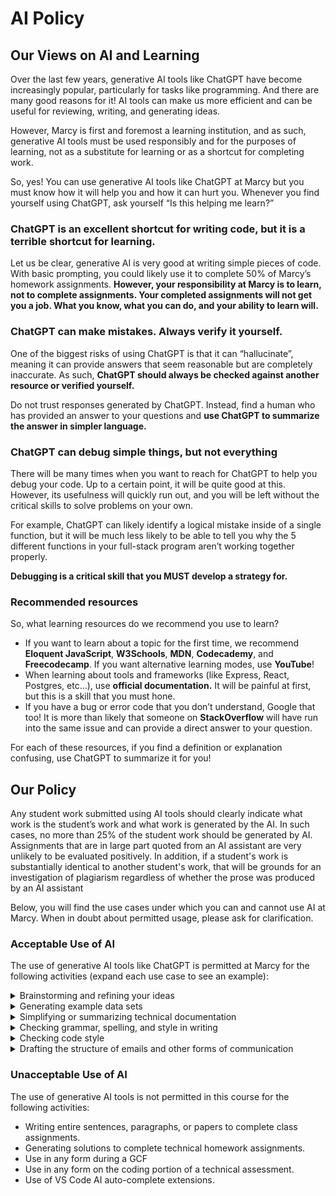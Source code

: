 # AI Policy

## Our Views on AI and Learning

Over the last few years, generative AI tools like ChatGPT have become increasingly popular, particularly for tasks like programming. And there are many good reasons for it! AI tools can make us more efficient and can be useful for reviewing, writing, and generating ideas.

However, Marcy is first and foremost a learning institution, and as such, generative AI tools must be used responsibly and for the purposes of learning, not as a substitute for learning or as a shortcut for completing work.

So, yes! You can use generative AI tools like ChatGPT at Marcy but you must know how it will help you and how it can hurt you. Whenever you find yourself using ChatGPT, ask yourself “Is this helping me learn?”

### **ChatGPT is an excellent shortcut for writing code, but it is a terrible shortcut for learning.**

Let us be clear, generative AI is very good at writing simple pieces of code. With basic prompting, you could likely use it to complete 50% of Marcy’s homework assignments. **However, your responsibility at Marcy is to learn, not to complete assignments. Your completed assignments will not get you a job. What you know, what you can do, and your ability to learn will.**

### ChatGPT can make mistakes. Always verify it yourself.

One of the biggest risks of using ChatGPT is that it can “hallucinate”, meaning it can provide answers that seem reasonable but are completely inaccurate. As such, **ChatGPT should always be checked against another resource or verified yourself.**

Do not trust responses generated by ChatGPT. Instead, find a human who has provided an answer to your questions and **use ChatGPT to summarize the answer in simpler language.**

### ChatGPT can debug simple things, but not everything

There will be many times when you want to reach for ChatGPT to help you debug your code. Up to a certain point, it will be quite good at this. However, its usefulness will quickly run out, and you will be left without the critical skills to solve problems on your own.

For example, ChatGPT can likely identify a logical mistake inside of a single function, but it will be much less likely to be able to tell you why the 5 different functions in your full-stack program aren’t working together properly.

**Debugging is a critical skill that you MUST develop a strategy for.**

### Recommended resources

So, what learning resources do we recommend you use to learn?

* If you want to learn about a topic for the first time, we recommend **Eloquent JavaScript**, **W3Schools**, **MDN**, **Codecademy**, and **Freecodecamp**. If you want alternative learning modes, use **YouTube**!
* When learning about tools and frameworks (like Express, React, Postgres, etc…), use **official documentation.** It will be painful at first, but this is a skill that you must hone.
* If you have a bug or error code that you don’t understand, Google that too! It is more than likely that someone on **StackOverflow** will have run into the same issue and can provide a direct answer to your question.

For each of these resources, if you find a definition or explanation confusing, use ChatGPT to summarize it for you!

## Our Policy

Any student work submitted using AI tools should clearly indicate what work is the student’s work and what work is generated by the AI. In such cases, no more than 25% of the student work should be generated by AI. Assignments that are in large part quoted from an AI assistant are very unlikely to be evaluated positively. In addition, if a student's work is substantially identical to another student's work, that will be grounds for an investigation of plagiarism regardless of whether the prose was produced by an AI assistant

Below, you will find the use cases under which you can and cannot use AI at Marcy. When in doubt about permitted usage, please ask for clarification.

### Acceptable Use of AI

The use of generative AI tools like ChatGPT is permitted at Marcy for the following activities (expand each use case to see an example):



<details>

<summary> Brainstorming and refining your ideas</summary>

_ChatGPT is excellent at providing you with ideas for your projects. Make sure to specify the requirements of the projects and explain the desired features._

<img src="../.gitbook/assets/chatgpt-1-brainstorming.png" alt="" data-size="original">

</details>

<details>

<summary>Generating example data sets</summary>

_ChatGPT is excellent at generating well-formatted data sets for your projects! Make sure to specify the data types of the dataset you wish to generate and the language or format of the dataset (JavaScript, Python, JSON, comma-separated values/CSV, etc…)_

![](../.gitbook/assets/chatgpt-2-example-data.png)

</details>

<details>

<summary>Simplifying or summarizing technical documentation</summary>

_When you encounter a definition in a piece of technical documentation that confuses you, see if ChatGPT can summarize it for you. The documentation should ALWAYS be your “source of truth”, but ChatGPT can help explain complex concepts in language that may be easier to digest. First, state that you want to simplify a definition and then copy-paste the definition below._

![](../.gitbook/assets/chatgpt-3-simplifying-docs.png)

</details>

<details>

<summary>Checking grammar, spelling, and style in writing</summary>

_Use ChatGPT as a final review before submitting your writing submissions. Specify the question you are answering to provide the necessary context for ChatGPT to potentially correct any incorrect answers you may be providing. Specify that you want it to check for grammar, spelling, and style to reduce the degree to which it will rewrite your work._

![](../.gitbook/assets/chatgpt-4-checking-grammar.png)

</details>

<details>

<summary>Checking code style</summary>

_ChatGPT can be used to identify common code style issues such as variable names, spacing, indentation, and best practices. Specify the language that you are programming in to reduce the likelihood of hallucinations._

![](../.gitbook/assets/chatgpt-5-code-style.png)

</details>

<details>

<summary>Drafting the structure of emails and other forms of communication</summary>

_Use ChatGPT to provide a structure for communication with mentors, instructors, and other professionals. We often get feedback from hiring partners that they can tell when applications and emails are written using AI so always review the provided structure and revise it before sending to ensure that the writing sounds like YOU. Review the key points to learn how to write messages like this on your own._

![](../.gitbook/assets/chatgpt-6-drafting-messages.png)

</details>

### Unacceptable Use of AI

The use of generative AI tools is not permitted in this course for the following activities:

* Writing entire sentences, paragraphs, or papers to complete class assignments.
* Generating solutions to complete technical homework assignments.
* Use in any form during a GCF
* Use in any form on the coding portion of a technical assessment.
* Use of VS Code AI auto-complete extensions.
